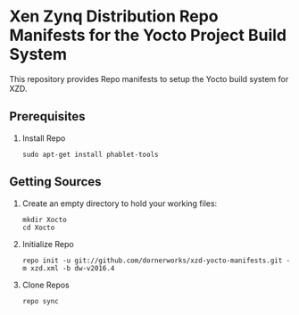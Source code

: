 # Xen Zynq Distribution Repo Manifests for the Yocto Project Build System

This repository provides Repo manifests to setup the Yocto build system for
XZD.

## Prerequisites

1.  Install Repo

        sudo apt-get install phablet-tools

## Getting Sources

1.  Create an empty directory to hold your working files:

        mkdir Xocto
        cd Xocto

2.  Initialize Repo

        repo init -u git://github.com/dornerworks/xzd-yocto-manifests.git -m xzd.xml -b dw-v2016.4

3.  Clone Repos

        repo sync
